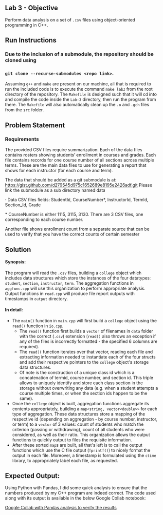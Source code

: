 ## Lab 3 - Objective

Perform data analysis on a set of `.csv` files using object-oriented programming in C++. 

## Run Instructions

### Due to the inclusion of a submodule, the repository should be cloned using 
### `git clone --recurse-submodules <repo link>`.

Assuming `g++` and `make` are present on our machine, all that is required to run the included code is to execute the command `make lab3` 
from the root directory of the repository. The `Makefile` is designed such that it will cd into and compile the code inside the `Lab-3` directory,
then run the program from there. The `Makefile` will also automatically clean up the `.o` and `.gch` files from the `src` folder.

## Problem Statement

### Requirements
The provided CSV files require summarization. Each of the data files contains rosters showing students’ enrollment in courses and grades. Each file contains records for one course number of all sections across multiple terms. These are the main data files to use for generating a report that shows for each instructor (for each course and term).

The data that should be added as a git submodule is at: https://gist.github.com/d279545d975c1652689e8195e2426adf.git Please link the submodule as a sub directory named data

· Data CSV files fields: StudentId, CourseNumber*, InstructorId, TermId, Section_Id, Grade

\* CourseNumber is either 1115, 3115, 3130. There are 3 CSV files, one corresponding to each course number.

Another file shows enrollment count from a separate source that can be used to verify that you have the correct counts of certain semester

## Solution

#### Synopsis:

The program will read the `.csv` files, building a `college` object which includes data structures which store the instances of the four datatypes: `student`, `section`, `instructor`, `term`. The aggregation functions in `aggfunc.cpp` will use this organization to perform appropriate analysis. Output functions in `read.cpp` will produce file report outputs with timestamps in `output` directory.

#### In detail:
- The `main()` function in `main.cpp` will first build a `college` object using the `read()` function in `io.cpp`.
  - The `read()` function first builds a `vector` of filenames in `data` folder with the correct (`.csv`) extension (`read()` also throws an exception if any of the files is incorrectly formatted - the specified 6 columns are required). 
  - The `read()` function iterates over that vector, reading each file and extracting information needed to instantiate each of the four structs and add their respective pointers to the `college` object's storage data structures.
  - Of note is the construction of a unique class id which is a concatenation of termid, course number, and section id. This triple allows to uniquely identify and store each class section in the storage without overwriting any data (e.g. when a student attempts a course multiple times, or when the section ids happen to be the same).
- Once the `college` object is built, aggregation functions aggregate its contents appropriately, building a `map<string, vector<double>>` for each type of aggregation. These data structures store a mapping of the respective id (depending on aggregation - by course number, instructor, or term) to a `vector` of 3 values: count of students who match the criterion (passing or withdrawing), count of all students who were considered, as well as their ratio. This organization allows the output functions to quickly output to files the requisite information.
- After these sorted `map`s are built, all that's left is to call the output functions which use the C file output (`fprintf()`) to nicely format the output in each file. Moreover, a timestamp is formulated using the `ctime` library, to appropriately label each file, as requested.


## Expected Output:

Using Python with Pandas, I did some quick analysis to ensure that the numbers produced by my C++ program are indeed correct. The code used along with its output is available in the below Google Collab notebook:

[Google Collab with Pandas analysis to verify the results](https://github.com/marcintomala/CISC3142/blob/main/Lab-3/CISC3142_HW3_Verification.ipynb)
